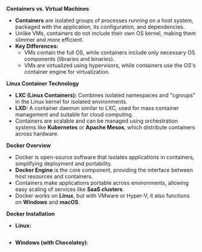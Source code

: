 **Containers vs. Virtual Machines**
- **Containers** are isolated groups of processes running on a host system, packaged with the application, its configuration, and dependencies.
- Unlike VMs, containers do not include their own OS kernel, making them slimmer and more efficient.
- **Key Differences:**
    - VMs contain the full OS, while containers include only necessary OS components (libraries and binaries).
    - VMs are virtualized using hypervisors, while containers use the OS's container engine for virtualization.

**Linux Container Technology**
- **LXC (Linux Containers):** Combines isolated namespaces and "cgroups" in the Linux kernel for isolated environments.
- **LXD:** A container daemon similar to LXC, used for mass container management and suitable for cloud computing.
- Containers are scalable and can be managed using orchestration systems like **Kubernetes** or **Apache Mesos**, which distribute containers across hardware.

**Docker Overview**
- Docker is open-source software that isolates applications in containers, simplifying deployment and portability.
- **Docker Engine** is the core component, providing the interface between host resources and containers.
- Containers make applications portable across environments, allowing easy scaling of services like **SaaS clusters**.
- Docker works on **Linux**, but with VMware or Hyper-V, it also functions on **Windows** and **macOS**.

**Docker Installation**
- **Linux:**
```

```
- **Windows (with Chocolatey)**:
```

```
